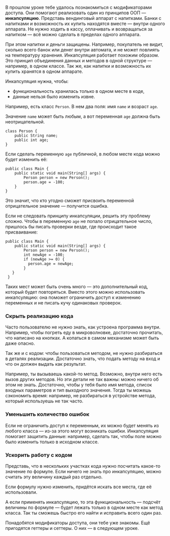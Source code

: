 В прошлом уроке тебе удалось познакомиться с модификаторами доступа. Они помогают реализовать один из принципов ООП — **инкапсуляцию**.
Представь вендинговый аппарат c напитками. Банки с напитками и возможность их купить находятся вместе — внутри одного аппарата. Не нужно ходить в кассу, оплачивать и возвращаться за напитком — всё можно сделать в пределах одного аппарата.

При этом напитки и деньги защищены. Например, покупатель не видит, сколько всего банок или денег внутри автомата, и не может повлиять на температуру хранения.
Инкапсуляция работает похожим образом. Это принцип объединения данных и методов в одной структуре — например, в одном классе. Так же, как напитки и возможность их купить хранятся в одном аппарате.

Инкапсуляция нужна, чтобы:

- функциональность хранилась только в одном месте в коде,
- данные нельзя было изменить извне.

Например, есть класс `Person`. В нем два поля: имя `name` и возраст `age`.

Значение `name` может быть любым, а вот переменная `age` должна быть неотрицательной.



```
class Person {
    public String name;
    public int age;
} 
```

Если сделать переменную `age` публичной, в любом месте кода можно будет изменить её:



```
public class Main {
    public static void main(String[] args) {
        Person person = new Person();
        person.age = -100;
    }
} 
```

Это значит, что кто угодно сможет присвоить переменной отрицательное значение — получится ошибка.

Если не следовать принципу инкапсуляции, решить эту проблему сложно. Чтобы в переменную `age` не попало отрицательное число, пришлось бы писать проверки везде, где происходит такое присваивание:



```
public class Main {
    public static void main(String[] args) {
        Person person = new Person();
        int newAge = -100;
        if (newAge >= 0) {
          person.age = newAge;
        }
   }
 } 
```

Таких мест может быть очень много — это дополнительный код, который будет повторяться. Вместо этого можно использовать инкапсуляцию: она поможет ограничить доступ к изменению переменных и не писать кучу одинаковых проверок.

### **Cкрыть реализацию кода**

Часто пользователю не нужно знать, как устроена программа внутри. Например, чтобы погреть еду в микроволновке, достаточно прочитать, что написано на кнопках. А копаться в самом механизме может быть даже опасно.

Так же и с кодом: чтобы пользоваться методом, не нужно разбираться в деталях реализации. Достаточно знать, что подать методу на вход и что он должен выдать как результат.

Например, ты вызываешь какой-то метод. Возможно, внутри него есть вызов других методов. Но эти детали не так важны: можно ничего об этом не знать. Достаточно, чтобы у тебя было имя метода, список входных параметров и тип выходного значения. Тогда ты можешь сэкономить время: например, не разбираться в устройстве метода, который используешь не так часто.

### **Уменьшить количество ошибок**

Если не ограничить доступ к переменным, их можно будет менять из любого класса — из-за этого могут возникать ошибки. Инкапсуляция помогает защитить данные: например, сделать так, чтобы поле можно было изменить только в исходном классе.

### Ускорить работу с кодом

Представь, что в нескольких участках кода нужно посчитать какое-то значение по формуле. Если ничего не знать про инкапсуляцию, можно считать эту величину каждый раз отдельно.

Если формулу нужно изменить, придётся искать все места, где её использовали.

А если применять инкапсуляцию, то эта функциональность — подсчёт величины по формуле — будет лежать только в одном месте как метод класса. Так ты сможешь быстро его найти и исправить всего один раз.

Понадобятся модификаторы доступа, они тебе уже знакомы. Ещё пригодятся геттеры и сеттеры. О них — в следующем уроке.